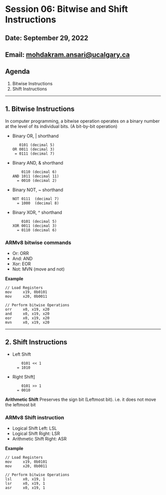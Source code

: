 # Session 06: Bitwise and Shift Instructions

## Date: September 29, 2022

## Email: mohdakram.ansari@ucalgary.ca

## Agenda

1. Bitwise Instructions
2. Shift Instructions

---

## 1.  Bitwise Instructions

In computer programming, a bitwise operation operates on a binary number at the level of its individual bits. (A bit-by-bit operation)

- Binary OR, | shorthand
	```
	   0101 (decimal 5)
	OR 0011 (decimal 3)
	 = 0111 (decimal 7)
	```
	
- Binary AND, & shorthand
  ```
      0110 (decimal 6)
  AND 1011 (decimal 11)
    = 0010 (decimal 2)
  ```

- Binary NOT, ~ shorthand
  ```
  NOT 0111  (decimal 7)
    = 1000  (decimal 8)
  ```

- Binary XOR, ^ shorthand
  ```
      0101 (decimal 5)
  XOR 0011 (decimal 3)
    = 0110 (decimal 6)
  ```

### ARMv8 bitwise commands

- Or: ORR
- And: AND
- Xor: EOR
- Not: MVN (move and not)


**Example**

```assembly
// Load Registers
mov		x19, 0b0101
mov		x20, 0b0011

// Perform bitwise Operations
orr		x0, x19, x20
and		x0, x19, x20
eor		x0, x19, x20
mvn		x0, x19, x20
```






---
## 2.  Shift Instructions

- Left Shift
	```
	    0101 << 1
	  = 1010
	```
- Right Shift]
	```
	    0101 >> 1
	  = 0010
	```



**Arithmetic Shift** Preserves the sign bit (Leftmost bit). i.e. it does not move the leftmost bit

### ARMv8 Shift instruction

- Logical Shift Left: LSL
- Logical Shift Right: LSR
- Arithmetic Shift Right: ASR

**Example**

```assembly
// Load Registers
mov		x19, 0b0101
mov		x20, 0b0011

// Perform bitwise Operations
lsl		x0, x19, 1
lsr		x0, x19, 1
asr		x0, x19, 1
```

